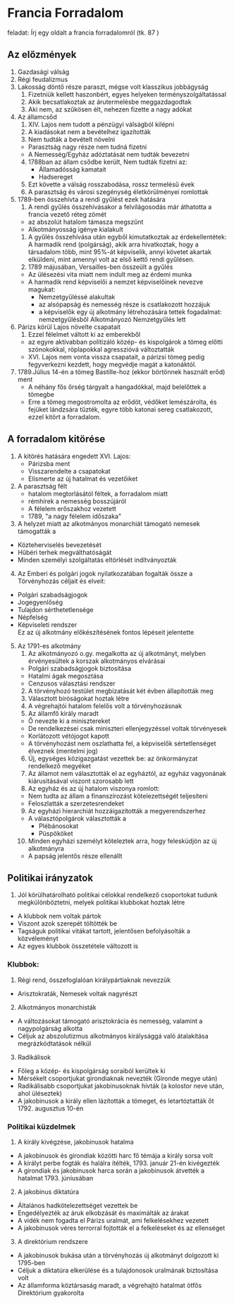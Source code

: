 # Francia Forradalom  
feladat: Írj egy oldalt a francia forradalomról (tk. 87 )  
## Az előzmények  
  1. Gazdasági válság  
  2. Régi feudalizmus  
  3. Lakosság döntő része paraszt, mégse volt klasszikus jobbágyság  
      1. Fizetniük kellett haszonbért, egyes helyeken terményszolgáltatással  
      2. Akik becsatlakoztak az árutermelésbe meggazdagodtak  
      3. Aki nem, az szűkösen élt, nehezen fizette a nagy adókat  
  4. Az államcsőd  
      1. XIV. Lajos nem tudott a pénzügyi válságból kilépni  
      2. A kiadásokat nem a bevételhez igazították  
      3. Nem tudták a bevételt növelni  
        - Parasztság nagy része nem tudná fizetni  
        - A Nemesség/Egyház adóztatását nem tudták bevezetni  
      4. 1788ban az állam csődbe került, Nem tudták fizetni az:  
         - Államadósság kamatait  
         - Hadsereget  
      5. Ezt követte a válság rosszabodása, rossz termelésű évek  
      6. A parasztság és városi szegénység életkörülményei romlottak  
  5. 1789-ben összehívta a rendi gyűlést ezek hatására  
     1. A rendi gyűlés összehívásakor a felvilágosodás már áthatotta a francia vezető réteg zömét  
     - az abszolút hatalom támasza megszűnt  
     - Alkotmányosság igénye kialakult  
     1. A gyűlés összehívása után egyből kimutatkoztak az érdekellentétek: A harmadik rend (polgárság), akik arra hivatkoztak, hogy a társadalom több, mint 95%-át képviselik, annyi követet akartak elküldeni, mint amennyi volt az első kettő rendi gyűlésen.  
     2. 1789 májusában, Versailles-ben összeült a gyűlés  
     - Az ülésezési vita miatt nem indult meg az érdemi munka  
     - A harmadik rend képviselői a nemzet képviselőinek nevezve magukat:  
       - Nemzetgyűléssé alakultak  
       - az alsópapság és nemesség része is csatlakozott hozzájuk  
       - a képviselők egy új alkotmány létrehozására tettek fogadalmat: nemzetgyűlésből Alkotmányozó Nemzetgyűlés lett  
  6. Párizs körül Lajos növelte csapatait  
     1. Ezzel félelmet váltott ki az emberekből  
      - az egyre aktívabban politizáló közép- és kispolgárok a tömeg előtti szónokokkal, röplapokkal agresszióvá változtatták  
      - XVI. Lajos nem vonta vissza csapatait, a párizsi tömeg pedig fegyverkezni kezdett, hogy megvédje magát a katonáktól.  
  7. 1789.Július 14-én a tömeg Bastille-hoz (ekkor börtönnek használt erőd) ment  
     - A néhány fős őrség tárgyalt a hangadókkal, majd belelőttek a tömegbe  
     - Erre a tömeg megostromolta az erődöt, védőket lemészárolta, és fejüket lándzsára tűzték, egyre több katonai sereg csatlakozott, ezzel kitört a forradalom.  
## A forradalom kitörése  
1. A kitörés hatására engedett XVI. Lajos:  
    - Párizsba ment  
    - Visszarendelte a csapatokat  
    - Elismerte az új hatalmat és vezetőiket  
2. A parasztság félt  
    - hatalom megtorlásától féltek, a forradalom miatt  
    - rémhírek a nemesség bosszújáról  
    - A félelem erőszakhoz vezetett  
    - 1789, "a nagy félelem időszaka"  
3. A helyzet miatt az alkotmányos monarchiát támogató nemesek támogatták a  
- Közteherviselés bevezetését  
- Hűbéri terhek megválthatóságát  
- Minden személyi szolgáltatás eltörlését indítványozták  
4. Az Emberi és polgári jogok nyilatkozatában fogalták össze a Törvényhozás céljait és elveit:  
- Polgári szabadságjogok  
- Jogegyenlőség  
- Tulajdon sérthetetlensége  
- Népfelség  
- Képviseleti rendszer  
Ez az új alkotmány előkészítésének fontos lépéseit jelentette  
5. Az 1791-es alkotmány  
    1. Az alkotmányozó o.gy. megalkotta az új alkotmányt, melyben érvényesültek a korszak alkotmányos elvárásai  
    - Polgári szabadságjogok biztosítása  
    - Hatalmi ágak megosztása  
    - Cenzusos választási rendszer  
    2. A törvényhozó testület megbízatását két évben állapították meg  
    3. Választott bíróságokat hoztak létre  
    4. A végrehajtói hatalom felelős volt a törvényhozásnak  
    5. Az államfő király maradt  
    - Ő nevezte ki a minisztereket  
    - De rendelkezései csak miniszteri ellenjegyzéssel voltak törvényesek  
    - Korlátozott vétójogot kapott  
    - A törvényhozást nem oszlathatta fel, a képviselők sértetlenséget élveznek (mentelmi jog)  
    6. Új, egységes közigazgatást vezettek be: az önkormányzat rendelkező megyéket  
    7. Az államot nem választották el az egyháztól, az egyház vagyonának kiárusitásával viszont szorosabb lett  
    8. Az egyház és az új hatalom viszonya romlott:  
    - Nem tudta az állam a finanszírozást kötelezettségét teljesíteni  
    - Feloszlatták a szerzetesrendeket  
    9. Az egyházi hierarchiát hozzáigazították a megyerendszerhez  
    - A választópolgárok választották a  
      - Plébánosokat  
      - Püspököket  
    10. Minden egyházi személyt köteleztek arra, hogy felesküdjön az új alkotmányra  
    - A papság jelentős része ellenállt  
## Politikai irányzatok  
1. Jól körülhatárolható politikai célokkal rendelkező csoportokat tudunk megkülönböztetni, melyek politikai klubbokat hoztak létre  
- A klubbok nem voltak pártok  
- Viszont azok szerepét töltötték be  
- Tagságuk politikai vitákat tartott, jelentősen befolyásolták a közvéleményt  
- Az egyes klubbok összetétele változott is  
### Klubbok:  
1. Régi rend, összefoglalóan királypártiaknak nevezzük  
- Arisztokraták, Nemesek voltak nagyrészt  
2. Alkotmányos monarchisták  
- A változásokat támogató arisztokrácia és nemesség, valamint a nagypolgárság alkotta  
- Céljuk az abszolutizmus alkotmányos királysággá való átalakítása megrázkódtatások nélkül  
3. Radikálisok  
- Főleg a közép- és kispolgárság soraiból kerültek ki  
- Mérsékelt csoportjukat girondiaknak nevezték (Gironde megye után)  
- Radikálisabb csoportjukat jakobinusoknak hívták (a kolostor neve után, ahol üléseztek)  
- A jakobinusok a király ellen lázították a tömeget, és letartóztatták őt 1792. augusztus 10-én  
### Politikai küzdelmek  
1. A király kivégzése, jakobinusok hatalma  
- A jakobinusok és girondiak közötti harc fő témája a király sorsa volt  
- A királyt perbe fogták és halálra ítélték, 1793. január 21-én kivégezték  
- A girondiak és jakobinusok harca során a jakobinusok átvették a hatalmat 1793. júniusában  
2. A jakobinus diktatúra  
- Általános hadkötelezettséget vezettek be  
- Engedélyezték az áruk elkobzását és maximálták az árakat  
- A vidék nem fogadta el Párizs uralmát, ami felkelésekhez vezetett  
- A jakobinusok véres terrorral fojtották el a felkeléseket és az ellenséget  
3. A direktórium rendszere  
- A jakobinusok bukása után a törvényhozás új alkotmányt dolgozott ki 1795-ben  
- Céljuk a diktatúra elkerülése és a tulajdonosok uralmának biztosítása volt  
- Az államforma köztársaság maradt, a végrehajtó hatalmat ötfős Direktórium gyakorolta  
